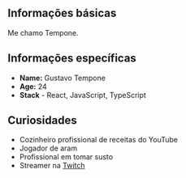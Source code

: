 ## Informações básicas

Me chamo Tempone. 

## Informações específicas

* **Name:** Gustavo Tempone 
* **Age:** 24 
* **Stack** - React, JavaScript, TypeScript

## Curiosidades 

* Cozinheiro profissional de receitas do YouTube
* Jogador de aram
* Profissional em tomar susto
* Streamer na [Twitch](https://www.twitch.tv/temppone)
